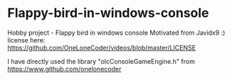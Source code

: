 # Flappy-bird-in-windows-console
Hobby project - Flappy bird in windows console
Motivated from Javidx9 :) license here: https://github.com/OneLoneCoder/videos/blob/master/LICENSE

I have directly used the library "olcConsoleGameEngine.h" from https://www.github.com/onelonecoder
